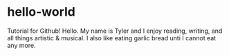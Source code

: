 # hello-world
Tutorial for Github!
Hello. My name is Tyler and I enjoy reading, writing, and all things artistic & musical. I also like eating garlic bread unti I cannot eat any more.
